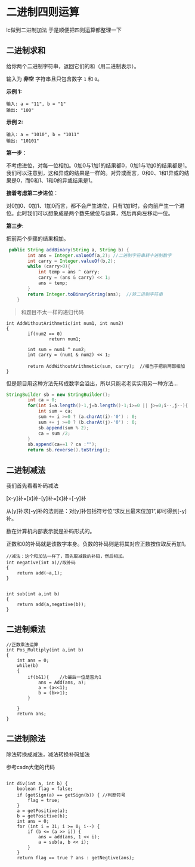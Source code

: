 # 二进制四则运算

lc做到二进制加法 于是顺便把四则运算都整理一下

## 二进制求和

给你两个二进制字符串，返回它们的和（用二进制表示）。

输入为 **非空** 字符串且只包含数字 `1` 和 `0`。

**示例 1:**

```
输入: a = "11", b = "1"
输出: "100"
```

**示例 2:**

```
输入: a = "1010", b = "1011"
输出: "10101"
```

**第一步**：

不考虑进位，对每一位相加。0加0与1加1的结果都0，0加1与1加0的结果都是1。我们可以注意到，这和异或的结果是一样的。对异或而言，0和0、1和1异或的结果是0，而0和1、1和0的异或结果是1。

**接着考虑第二步进位**：

对0加0、0加1、1加0而言，都不会产生进位，只有1加1时，会向前产生一个进位。此时我们可以想象成是两个数先做位与运算，然后再向左移动一位。

**第三步**:

把前两个步骤的结果相加。

```java
 public String addBinary(String a, String b) {
        int ans = Integer.valueOf(a,2); //二进制字符串转十进制数字
        int carry = Integer.valueOf(b,2);
        while (carry>0){
            int temp = ans ^ carry;
            carry = (ans & carry) << 1;
            ans = temp;
        }
        return Integer.toBinaryString(ans);  //转二进制字符串
    }
```

> 和题目不太一样的递归代码

```
int AddWithoutArithmetic(int num1, int num2)
{
        if(num2 == 0)
                return num1;
 
        int sum = num1 ^ num2;
        int carry = (num1 & num2) << 1;
 
        return AddWithoutArithmetic(sum, carry);  //相当于把前两部相加
}
```

但是题目用这种方法先转成数字会溢出，所以只能老老实实用另一种方法...

```java
StringBuilder sb = new StringBuilder();
        int ca = 0;
        for(int i=a.length()-1,j=b.length()-1;i>=0 || j>=0;i--,j--){
            int sum = ca;
            sum += i >=0 ? (a.charAt(i)-'0') : 0;
            sum += j >=0 ? (b.charAt(j)-'0') : 0;
            sb.append(sum % 2);
            ca = sum /2;
        }
        sb.append(ca==1 ? ca :"");
        return sb.reverse().toString();
```





## 二进制减法

我们首先看看补码减法

[x-y]补=[x]补-[y]补=[x]补+[-y]补

从[y]补求[-y]补的法则是：对[y]补包括符号位“求反且最末位加1”,即可得到[-y]补。

数在计算机内部表示就是补码形式的。

正数和0的补码就是该数字本身。负数的补码则是将其对应正数按位取反再加1。

```
//减法：这个和加法一样了，首先取减数的补码，然后相加。 
int negative(int a)//取补码
{
    return add(~a,1);
}


int sub(int a,int b)
{
    return add(a,negative(b));
}
```



## 二进制乘法



```
//正数乘法运算  
int Pos_Multiply(int a,int b)  
{  
    int ans = 0;  
    while(b)  
    {  
        if(b&1){	//b最后一位是否为1
        	ans = Add(ans, a);  
        	a = (a<<1);  
        	b = (b>>1);
        }  
         
    }  
    return ans;  
} 
```



## 二进制除法

除法转换成减法，减法转换补码加法

参考csdn大佬的代码

```

int div(int a, int b) {
    boolean flag = false;
    if (getSign(a) == getSign(b)) { //判断符号
        flag = true;
    }
    a = getPositive(a);
    b = getPositive(b);
    int ans = 0;
    for (int i = 31; i >= 0; i--) {
        if (b <= (a >> i)) {
            ans = add(ans, 1 << i); 
            a = sub(a, b << i);
        }
    }
    return flag == true ? ans : getNegtive(ans);
```







